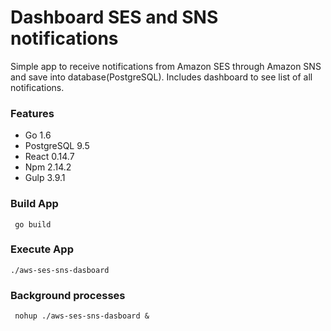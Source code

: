 Dashboard SES and SNS notifications
===================

Simple app to receive notifications from Amazon SES through Amazon SNS and save into database(PostgreSQL). Includes dashboard to see list of all notifications.

### Features ###
 - Go 1.6
 - PostgreSQL 9.5
 - React 0.14.7
 - Npm 2.14.2
 - Gulp 3.9.1

  
### Build App ###
     go build
     
### Execute App ###
    ./aws-ses-sns-dasboard
    
### Background processes ###
     nohup ./aws-ses-sns-dasboard &
